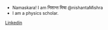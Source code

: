 - Namaskara! I am निशान्त मिश्रा @nishantaMishra
- I am a physics scholar. 

[Linkedin](https://www.linkedin.com/in/%E0%A4%A8%E0%A4%BF%E0%A4%B6%E0%A4%BE%E0%A4%A8%E0%A5%8D%E0%A4%A4-%E0%A4%AE%E0%A4%BF%E0%A4%B6%E0%A5%8D%E0%A4%B0%E0%A4%BE/)


<!--- 👀 I’m interested in ...
- 🌱 I’m currently learning ...
- 💞️ I’m looking to collaborate on ...
- 📫 How to reach me ... -->

<!---
nishantaMishra/nishantaMishra is a ✨ special ✨ repository because its `README.md` (this file) appears on your GitHub profile.
You can click the Preview link to take a look at your changes.
--->
